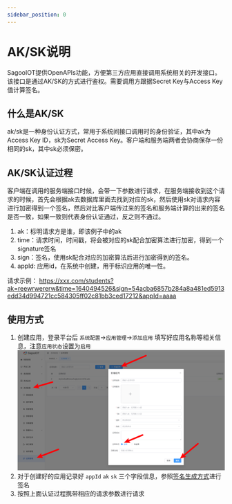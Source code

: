 ```yaml
---
sidebar_position: 0
---
```

# AK/SK说明

SagooIOT提供OpenAPIs功能，方便第三方应用直接调用系统相关的开发接口。该接口是通过AK/SK的方式进行鉴权。需要调用方跟据Secret Key与Access Key值计算签名。

## 什么是AK/SK
ak/sk是一种身份认证方式，常用于系统间接口调用时的身份验证，其中ak为Access Key ID，sk为Secret Access Key。客户端和服务端两者会协商保存一份相同的sk，其中sk必须保密。

## AK/SK认证过程
客户端在调用的服务端接口时候，会带一下参数进行请求，在服务端接收到这个请求的时候，首先会根据ak去数据库里面去找到对应的sk，然后使用sk对请求内容进行加密得到一个签名，然后对比客户端传过来的签名和服务端计算的出来的签名是否一致，如果一致则代表身份认证通过，反之则不通过。
1. ak：标明请求方是谁，即该例子中的ak
2. time：请求时间，时间戳，将会被对应的sk配合加密算法进行加密，得到一个signature签名
3. sign：签名，使用sk配合对应的加密算法后进行加密得到的签名。
4. appId: 应用id，在系统中创建，用于标识应用的唯一性。

请求示例：
https://xxx.com/students?ak=reewrwererw&time=1640494526&sign=54acba6857b284a8a481ed5913edd34d994721cc584305ff02c81bb3ced17212&appId=aaaa

## 使用方式

1. 创建应用，登录平台后 `系统配置`->`应用管理`->`添加应用` 填写好应用名称等相关信息，注意`应用状态`设置为`启用`
   ![openapi-new-application.png](../../imgs/openapi/openapi-new-application.png)
2. 对于创建好的应用记录好 `appId` `ak` `sk` 三个字段信息，参照[签名生成方式](example.md)进行签名
3. 按照上面认证过程携带相应的请求参数进行请求
